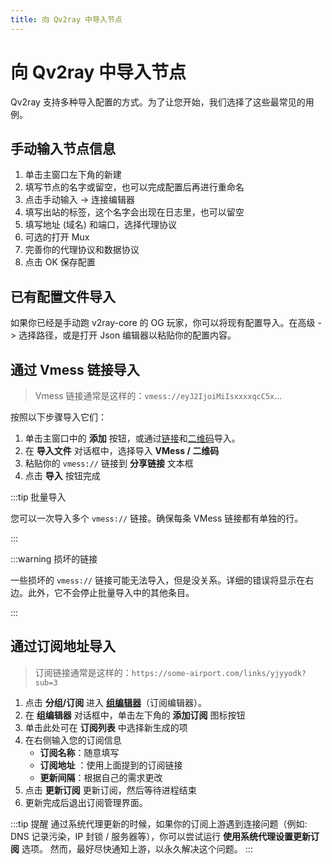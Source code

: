```yaml
---
title: 向 Qv2ray 中导入节点
---
```


# 向 Qv2ray 中导入节点

Qv2ray 支持多种导入配置的方式。为了让您开始，我们选择了这些最常见的用例。

## 手动输入节点信息

1. 单击主窗口左下角的新建
2. 填写节点的名字或留空，也可以完成配置后再进行重命名
3. 点击手动输入 -> 连接编辑器
4. 填写出站的标签，这个名字会出现在日志里，也可以留空
5. 填写地址 (域名) 和端口，选择代理协议
6. 可选的打开 Mux
7. 完善你的代理协议和数据协议
8. 点击 OK 保存配置

## 已有配置文件导入

如果你已经是手动跑 v2ray-core 的 OG 玩家，你可以将现有配置导入。在高级 -> 选择路径，或是打开 Json 编辑器以粘贴你的配置内容。

## 通过 Vmess 链接导入

> Vmess 链接通常是这样的：`vmess://eyJ2IjoiMiIsxxxxqcC5x`...

按照以下步骤导入它们：

1. 单击主窗口中的 **添加** 按钮，或通过[链接](qv2ray://open/import/link)和[二维码](qv2ray://open/import/qr)导入。
2. 在 **导入文件** 对话框中，选择导入 **VMess / 二维码**
3. 粘贴你的 `vmess://` 链接到 **分享链接** 文本框
4. 点击 **导入** 按钮完成

:::tip 批量导入

您可以一次导入多个 `vmess://` 链接。确保每条 VMess 链接都有单独的行。

:::

:::warning 损坏的链接

一些损坏的 `vmess://` 链接可能无法导入，但是没关系。详细的错误将显示在右边。此外，它不会停止批量导入中的其他条目。

:::

## 通过订阅地址导入

> 订阅链接通常是这样的：`https://some-airport.com/links/yjyyodk?sub=3`

1. 点击 **分组/订阅** 进入 **[组编辑器](qv2ray://open/group/connection)**（订阅编辑器）。
2. 在 **组编辑器** 对话框中，单击左下角的 **添加订阅** 图标按钮
3. 单击此处可在 **订阅列表** 中选择新生成的项
4. 在右侧输入您的订阅信息
   - **订阅名称**：随意填写
   - **订阅地址** ：使用上面提到的订阅链接
   - **更新间隔**：根据自己的需求更改
5. 点击 **更新订阅** 更新订阅，然后等待进程结束
6. 更新完成后退出订阅管理界面。

:::tip 提醒
通过系统代理更新的时候，如果你的订阅上游遇到连接问题（例如: DNS 记录污染，IP 封锁 / 服务器等），你可以尝试运行 **使用系统代理设置更新订阅** 选项。 然而，最好尽快通知上游，以永久解决这个问题。
:::
